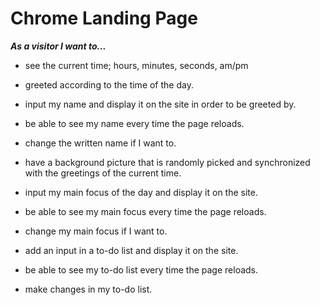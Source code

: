 # Chrome Landing Page

**_As a visitor I want to..._**

- see the current time; hours, minutes, seconds, am/pm

- greeted according to the time of the day.

- input my name and display it on the site in order to be greeted by.

- be able to see my name every time the page reloads.

- change the written name if I want to.

- have a background picture that is randomly picked and synchronized with the greetings of the current time.

- input my main focus of the day and display it on the site.

- be able to see my main focus every time the page reloads.

- change my main focus if I want to.

- add an input in a to-do list and display it on the site.

- be able to see my to-do list every time the page reloads.

- make changes in my to-do list.
